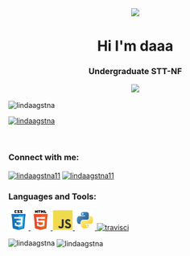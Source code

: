<div align="center">
  <img src="https://media.tenor.com/qbhpNdk612IAAAAi/lol-kawaii.gif" width=75px>
  <h1 align="center">Hi I'm daaa </h1>
</div>
<h3 align="center">Undergraduate STT-NF</h3>
<div align="center">
<img src="https://c.tenor.com/RjzVmw1_VSAAAAAd/tenor.gif" width= 100px>
</div>

<p align="left"> <img src="https://komarev.com/ghpvc/?username=lindaagstna&label=Profile%20views&color=0e75b6&style=flat" alt="lindaagstna" /> </p>

<p align="left"> <a href="https://github.com/ryo-ma/github-profile-trophy"><img src="https://github-profile-trophy.vercel.app/?username=lindaagstna" alt="lindaagstna" /></a> </p>

<p align="left"> <a href="https://twitter.com/" target="blank"><img src="https://img.shields.io/twitter/follow/?logo=twitter&style=for-the-badge" alt="" /></a> </p>

<h3 align="left">Connect with me:</h3>
<p align="left">
<a href="https://linkedin.com/in/lindaagstna11" target="blank"><img align="center" src="https://raw.githubusercontent.com/rahuldkjain/github-profile-readme-generator/master/src/images/icons/Social/linked-in-alt.svg" alt="lindaagstna11" height="30" width="40" /></a>
<a href="https://instagram.com/lindaagstna11" target="blank"><img align="center" src="https://raw.githubusercontent.com/rahuldkjain/github-profile-readme-generator/master/src/images/icons/Social/instagram.svg" alt="lindaagstna11" height="30" width="40" /></a>
</p>

<h3 align="left">Languages and Tools:</h3>
<p align="left"> <a href="https://www.w3schools.com/css/" target="_blank" rel="noreferrer"> <img src="https://raw.githubusercontent.com/devicons/devicon/master/icons/css3/css3-original-wordmark.svg" alt="css3" width="40" height="40"/> </a> <a href="https://www.w3.org/html/" target="_blank" rel="noreferrer"> <img src="https://raw.githubusercontent.com/devicons/devicon/master/icons/html5/html5-original-wordmark.svg" alt="html5" width="40" height="40"/> </a> <a href="https://developer.mozilla.org/en-US/docs/Web/JavaScript" target="_blank" rel="noreferrer"> <img src="https://raw.githubusercontent.com/devicons/devicon/master/icons/javascript/javascript-original.svg" alt="javascript" width="40" height="40"/> </a> <a href="https://www.python.org" target="_blank" rel="noreferrer"> <img src="https://raw.githubusercontent.com/devicons/devicon/master/icons/python/python-original.svg" alt="python" width="40" height="40"/> </a> <a href="https://travis-ci.org" target="_blank" rel="noreferrer"> <img src="https://www.vectorlogo.zone/logos/travis-ci/travis-ci-icon.svg" alt="travisci" width="40" height="40"/> </a> </p>

<p><img align="left" src="https://github-readme-stats.vercel.app/api/top-langs?username=lindaagstna&show_icons=true&locale=en&layout=compact" alt="lindaagstna" /></p>

<p>&nbsp;<img align="center" src="https://github-readme-stats.vercel.app/api?username=lindaagstna&show_icons=true&locale=en" alt="lindaagstna" /></p>


